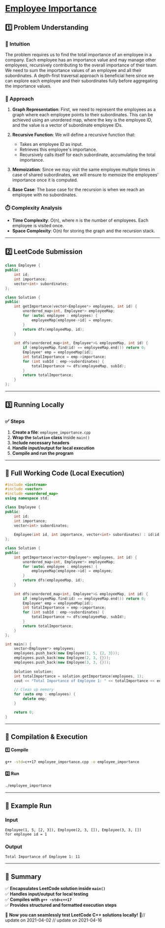 # **[Employee Importance](https://leetcode.com/problems/employee-importance/description/)**  

## **1️⃣ Problem Understanding**  
### **📌 Intuition**  
The problem requires us to find the total importance of an employee in a company. Each employee has an importance value and may manage other employees, recursively contributing to the overall importance of their team. We need to sum the importance values of an employee and all their subordinates. A depth-first traversal approach is beneficial here since we can explore each employee and their subordinates fully before aggregating the importance values.

### **🚀 Approach**  
1. **Graph Representation**: First, we need to represent the employees as a graph where each employee points to their subordinates. This can be achieved using an unordered map, where the key is the employee ID, and the value is a vector of subordinate employee IDs.
  
2. **Recursive Function**: We will define a recursive function that:
   - Takes an employee ID as input.
   - Retrieves this employee's importance.
   - Recursively calls itself for each subordinate, accumulating the total importance.

3. **Memoization**: Since we may visit the same employee multiple times in case of shared subordinates, we will ensure to memoize the employees' importance once it is computed.

4. **Base Case**: The base case for the recursion is when we reach an employee with no subordinates.

### **⏱️ Complexity Analysis**  
- **Time Complexity**: O(n), where n is the number of employees. Each employee is visited once.
- **Space Complexity**: O(n) for storing the graph and the recursion stack.

---  

## **2️⃣ LeetCode Submission**  
```cpp
class Employee {
public:
    int id;
    int importance;
    vector<int> subordinates;
};

class Solution {
public:
    int getImportance(vector<Employee*> employees, int id) {
        unordered_map<int, Employee*> employeeMap;
        for (auto& employee : employees) {
            employeeMap[employee->id] = employee;
        }
        return dfs(employeeMap, id);
    }
    
    int dfs(unordered_map<int, Employee*>& employeeMap, int id) {
        if (employeeMap.find(id) == employeeMap.end()) return 0;
        Employee* emp = employeeMap[id];
        int totalImportance = emp->importance;
        for (int subId : emp->subordinates) {
            totalImportance += dfs(employeeMap, subId);
        }
        return totalImportance;
    }
};
```  

---  

## **3️⃣ Running Locally**  
### **✅ Steps**  
1. **Create a file**: `employee_importance.cpp`  
2. **Wrap the `Solution` class** inside `main()`  
3. **Include necessary headers**  
4. **Handle input/output for local execution**  
5. **Compile and run the program**  

---  

## **📝 Full Working Code (Local Execution)**  
```cpp
#include <iostream>
#include <vector>
#include <unordered_map>
using namespace std;

class Employee {
public:
    int id;
    int importance;
    vector<int> subordinates;
    
    Employee(int id, int importance, vector<int> subordinates) : id(id), importance(importance), subordinates(subordinates) {}
};

class Solution {
public:
    int getImportance(vector<Employee*> employees, int id) {
        unordered_map<int, Employee*> employeeMap;
        for (auto& employee : employees) {
            employeeMap[employee->id] = employee;
        }
        return dfs(employeeMap, id);
    }
    
    int dfs(unordered_map<int, Employee*>& employeeMap, int id) {
        if (employeeMap.find(id) == employeeMap.end()) return 0;
        Employee* emp = employeeMap[id];
        int totalImportance = emp->importance;
        for (int subId : emp->subordinates) {
            totalImportance += dfs(employeeMap, subId);
        }
        return totalImportance;
    }
};

int main() {
    vector<Employee*> employees;
    employees.push_back(new Employee(1, 5, {2, 3}));
    employees.push_back(new Employee(2, 3, {}));
    employees.push_back(new Employee(3, 3, {}));
    
    Solution solution;
    int totalImportance = solution.getImportance(employees, 1);
    cout << "Total Importance of Employee 1: " << totalImportance << endl;

    // Clean up memory
    for (auto emp : employees) {
        delete emp; 
    }

    return 0;
}  
```  

---  

## **🔧 Compilation & Execution**  
#### **1️⃣ Compile**  
```bash
g++ -std=c++17 employee_importance.cpp -o employee_importance
```  

#### **2️⃣ Run**  
```bash
./employee_importance
```  

---  

## **🎯 Example Run**  
### **Input**  
```
Employee(1, 5, [2, 3]), Employee(2, 3, []), Employee(3, 3, [])
for employee id = 1
```  
### **Output**  
```
Total Importance of Employee 1: 11
```  

---  

## **📌 Summary**  
✅ **Encapsulates LeetCode solution inside `main()`**  
✅ **Handles input/output for local testing**  
✅ **Compiles with `g++ -std=c++17`**  
✅ **Provides structured and formatted execution steps**  

🚀 **Now you can seamlessly test LeetCode C++ solutions locally!** 🚀// update on 2021-04-02
// update on 2021-04-16
